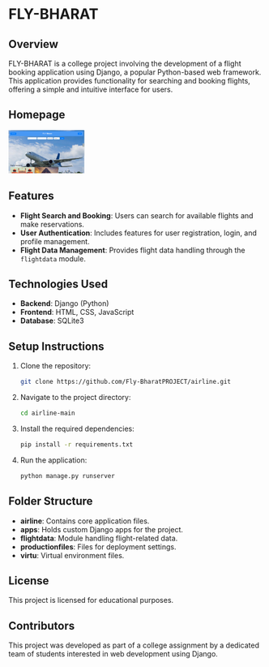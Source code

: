 # FLY-BHARAT

## Overview
FLY-BHARAT is a college project involving the development of a flight booking application using Django, a popular Python-based web framework. This application provides functionality for searching and booking flights, offering a simple and intuitive interface for users.
## Homepage
<img src="Homepage.png" alt="Homepage" width="30%" />

## Features

- **Flight Search and Booking**: Users can search for available flights and make reservations.
- **User Authentication**: Includes features for user registration, login, and profile management.
- **Flight Data Management**: Provides flight data handling through the `flightdata` module.

## Technologies Used

- **Backend**: Django (Python)
- **Frontend**: HTML, CSS, JavaScript
- **Database**: SQLite3

## Setup Instructions

1. Clone the repository:
   ```sh
   git clone https://github.com/Fly-BharatPROJECT/airline.git
   ```
2. Navigate to the project directory:
   ```sh
   cd airline-main
   ```
3. Install the required dependencies:
   ```sh
   pip install -r requirements.txt
   ```
4. Run the application:
   ```sh
   python manage.py runserver
   ```

## Folder Structure

- **airline**: Contains core application files.
- **apps**: Holds custom Django apps for the project.
- **flightdata**: Module handling flight-related data.
- **productionfiles**: Files for deployment settings.
- **virtu**: Virtual environment files.

## License

This project is licensed for educational purposes.

## Contributors

This project was developed as part of a college assignment by a dedicated team of students interested in web development using Django.

